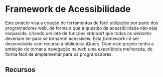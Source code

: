 Framework de Acessibilidade
===========================
Este projeto visa a criação de ferramentas de fácil utilização por parte dos programadores web, de forma a que a questão da acessibilidade não seja esquecida, criando um lote de funções *standart* que todos os *websites* deveriam ter para se tornarem acessiveis. Esta *framework* irá ser desenvolvida com recurso à biblioteca jQuery. Com este projeto tenho a ambição de tornar a navegação na *web* uma experiência melhorada, de forma fácil de emplementar para os programadores.

Recursos
--------
